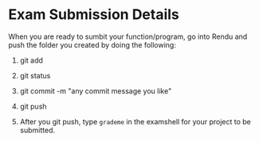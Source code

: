 # Exam Submission Details

When you are ready to sumbit your function/program, go into Rendu and push the folder you created by doing the following:

1. git add <folder name>

2. git status

2. git commit -m "any commit message you like"

3. git push

4. After you git push, type `grademe` in the examshell for your project to be submitted. 


